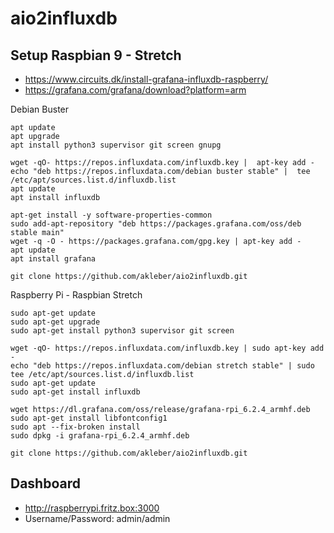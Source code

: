 # aio2influxdb

## Setup Raspbian 9 - Stretch

* https://www.circuits.dk/install-grafana-influxdb-raspberry/
* https://grafana.com/grafana/download?platform=arm

Debian Buster
```
apt update
apt upgrade
apt install python3 supervisor git screen gnupg

wget -qO- https://repos.influxdata.com/influxdb.key |  apt-key add -
echo "deb https://repos.influxdata.com/debian buster stable" |  tee /etc/apt/sources.list.d/influxdb.list
apt update
apt install influxdb

apt-get install -y software-properties-common
sudo add-apt-repository "deb https://packages.grafana.com/oss/deb stable main"
wget -q -O - https://packages.grafana.com/gpg.key | apt-key add -
apt update
apt install grafana

git clone https://github.com/akleber/aio2influxdb.git
```

Raspberry Pi - Raspbian Stretch
```
sudo apt-get update
sudo apt-get upgrade
sudo apt-get install python3 supervisor git screen

wget -qO- https://repos.influxdata.com/influxdb.key | sudo apt-key add -
echo "deb https://repos.influxdata.com/debian stretch stable" | sudo tee /etc/apt/sources.list.d/influxdb.list
sudo apt-get update
sudo apt-get install influxdb

wget https://dl.grafana.com/oss/release/grafana-rpi_6.2.4_armhf.deb
sudo apt-get install libfontconfig1
sudo apt --fix-broken install
sudo dpkg -i grafana-rpi_6.2.4_armhf.deb

git clone https://github.com/akleber/aio2influxdb.git
```


## Dashboard

* http://raspberrypi.fritz.box:3000
* Username/Password: admin/admin

